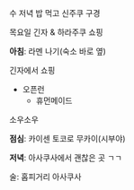 수
저녁 밥 먹고 신주쿠 구경

목요일
긴자 & 하라주쿠 쇼핑

**아침**: 라멘 나기(숙소 바로 옆)

긴자에서 쇼핑
- 오픈런
	- 휴먼메이드

소우소우

**점심**: 카이센 토코로 무카이(시부야)

**저녁**: 아사쿠사에서 괜찮은 곳 ㄱㄱ

술: 홉피거리
아사쿠사
